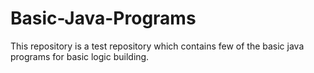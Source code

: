 # Basic-Java-Programs

This repository is a test repository which contains few of the basic java programs for basic logic building.

